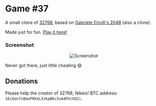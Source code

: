 # Game #37
A small clone of [32768](http://nikeix.github.io/32768), based on [Gabriele Cirulli's 2048](http://git.io/2048) (also a clone).

Made just for fun. [Play it here!](https://thereal4096.github.io/game37)

### Screenshot

<p align="center">
  <img src="http://screencut.info/photos/17e2ac93d2bb912f087c7514a317a644/SC_112.jpg" alt="Screenshot"/>
</p>

Never got there, just little cheating :smile:


## Donations
Please help the creator of 32768, Nikeix!  BTC address: `1Ec6onfsQmoP9kkL3zkpB6c5sA4PVcXU2i`. 
